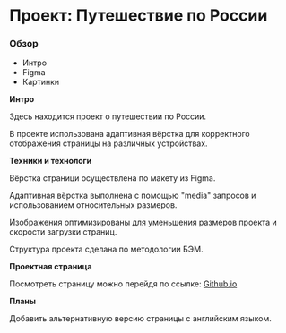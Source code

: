 # Проект: Путешествие по России

### Обзор
* Интро
* Figma
* Картинки

**Интро**

Здесь находится проект о путешествии по России.

В проекте использована адаптивная вёрстка для корректного отображения страницы на различных устройствах.

**Техники и технологи**

Вёрстка страници осуществлена по макету из Figma.

Адаптивная вёрстка выполнена с помощью "media" запросов и использованием относительных размеров.

Изображения оптимизированы для уменьшения размеров проекта и скорости загрузки страниц.

Структура проекта сделана по методологии БЭМ.

**Проектная страница**

Посмотреть страницу можно перейдя по ссылке: [Github.io](https://ikrad-e.github.io/russian-travel/)

**Планы**

Добавить альтернативную версию страницы с английским языком.